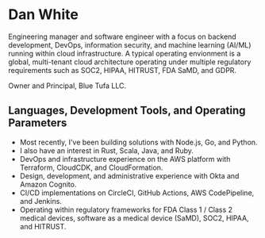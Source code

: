 # Dan White
Engineering manager and software engineer with a focus on backend development, DevOps, information security, and machine learning (AI/ML) running within cloud infrastructure.  A typical operating envionment is a global, multi-tenant cloud architecture operating under multiple regulatory requirements such as SOC2, HIPAA, HITRUST, FDA SaMD, and GDPR.

Owner and Principal, Blue Tufa LLC.  

## Languages, Development Tools, and Operating Parameters
- Most recently, I've been building solutions with Node.js, Go, and Python.
- I also have an interest in Rust, Scala, Java, and Ruby.
- DevOps and infrastructure experience on the AWS platform with Terraform, CloudCDK, and CloudFormation.
- Design, development, and administrative experience with Okta and Amazon Cognito.
- CI/CD implementations on CircleCI, GitHub Actions, AWS CodePipeline, and Jenkins.
- Operating within regulatory frameworks for FDA Class 1 / Class 2 medical devices, software as a medical device (SaMD), SOC2, HIPAA, and HITRUST.
<!--
**BlueTufa/bluetufa** is a ✨ _special_ ✨ repository because its `README.md` (this file) appears on your GitHub profile.

Here are some ideas to get you started:

- 🔭 I’m currently working on ...
- 🌱 I’m currently learning ...
- 👯 I’m looking to collaborate on ...
- 🤔 I’m looking for help with ...
- 💬 Ask me about ...
- 📫 How to reach me: ...
- 😄 Pronouns: ...
- ⚡ Fun fact: ...
-->
